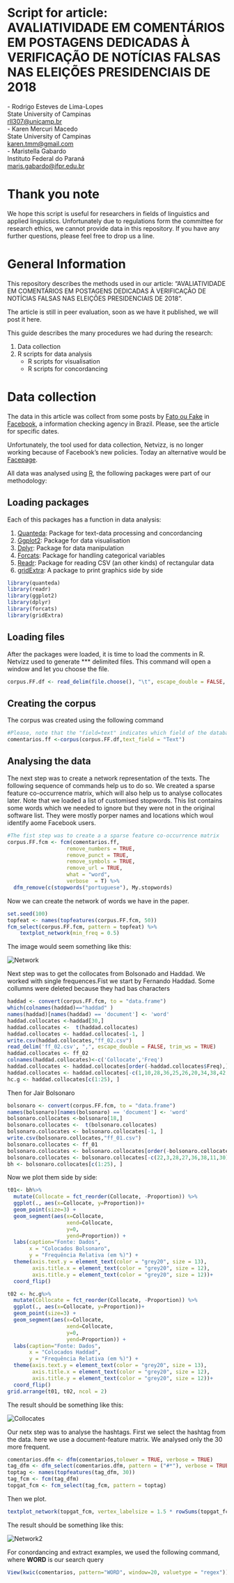 Script for article:  
AVALIATIVIDADE EM COMENTÁRIOS EM POSTAGENS DEDICADAS À VERIFICAÇÃO DE
NOTÍCIAS FALSAS NAS ELEIÇÕES PRESIDENCIAIS DE 2018
================
\- Rodrigo Esteves de Lima-Lopes  
State University of Campinas  
<rll307@unicamp.br>  
\- Karen Mercuri Macedo  
State University of Campinas  
<karen.tmm@gmail.com>  
\- Maristella Gabardo  
Instituto Federal do Paraná  
<maris.gabardo@ifpr.edu.br>

# Thank you note

We hope this script is useful for researchers in fields of linguistics
and applied linguistics. Unfortunately due to regulations form the
committee for research ethics, we cannot provide data in this
repository. If you have any further questions, please feel free to drop
us a line.

# General Information

This repository describes the methods used in our article:
“AVALIATIVIDADE EM COMENTÁRIOS EM POSTAGENS DEDICADAS À VERIFICAÇÃO DE
NOTÍCIAS FALSAS NAS ELEIÇÕES PRESIDENCIAIS DE 2018”.

The article is still in peer evaluation, soon as we have it published,
we will post it here.

This guide describes the many procedures we had during the research:

1.  Data collection
2.  R scripts for data analysis
      - R scripts for visualisation
      - R scripts for concordancing

# Data collection

The data in this article was collect from some posts by [Fato ou
Fake](https://g1.globo.com/fato-ou-fake/) in
[Facebook](https://pt-br.facebook.com/fatooufake/), a information
checking agency in Brazil. Please, see the article for specific dates.

Unfortunately, the tool used for data collection, Netvizz, is no longer
working because of Facebook’s new policies. Today an alternative would
be [Facepage](https://github.com/strohne/Facepager).

All data was analysed using [R](https://www.r-project.org/), the
following packages were part of our methodology:

## Loading packages

Each of this packages has a function in data analysis:

1.  [Quanteda](https://quanteda.io/): Package for text-data processing
    and concordancing
2.  [Ggplot2](https://ggplot2.tidyverse.org/): Package for data
    visualisation
3.  [Dplyr](https://dplyr.tidyverse.org/): Package for data manipulation
4.  [Forcats](https://forcats.tidyverse.org/): Package for handling
    categorical variables
5.  [Readr](https://github.com/tidyverse/readr): Package for reading CSV
    (an other kinds) of rectangular data
6.  [gridExtra](https://cran.r-project.org/web/packages/gridExtra/index.html):
    A package to print graphics side by side

<!-- end list -->

``` r
library(quanteda)
library(readr)
library(ggplot2)
library(dplyr)
library(forcats)
library(gridExtra)
```

## Loading files

After the packages were loaded, it is time to load the comments in R.
Netvizz used to generate \*\*\* delimited files. This command will open
a window and let you choose the file.

``` r
corpus.FF.df <- read_delim(file.choose(), "\t", escape_double = FALSE, trim_ws = TRUE)
```

## Creating the corpus

The corpus was created using the following command

``` r
#Please, note that the "field=text" indicates which field of the database was teh text source
comentarios.ff <-corpus(corpus.FF.df,text_field = "Text")
```

## Analysing the data

The next step was to create a network representation of the texts. The
following sequence of commands help us to do so. We created a sparse
feature co-occurrence matrix, which will also help us to analyse
collocates later. Note that we loaded a list of customised stopwords.
This list contains some words which we needed to ignore but they were
not in the original software list. They were mostly porper names and
locations which woul identify aome Facebook users.

``` r
#The fist step was to create a a sparse feature co-occurrence matrix
corpus.FF.fcm <- fcm(comentarios.ff,
                   remove_numbers = TRUE, 
                   remove_punct = TRUE,
                   remove_symbols = TRUE,
                   remove_url = TRUE,
                   what = "word",
                   verbose  = T) %>% 
  dfm_remove(c(stopwords("portuguese"), My.stopwords)
```

Now we can create the network of words we have in the paper.

``` r
set.seed(100)
topfeat <- names(topfeatures(corpus.FF.fcm, 50))
fcm_select(corpus.FF.fcm, pattern = topfeat) %>%
    textplot_network(min_freq = 0.5)
```

The image would seem something like this:

![Network](images/im01.png)

Next step was to get the collocates from Bolsonado and Haddad. We worked
with single frequences.Fist we start by Fernando Haddad. Some collumns
were deleted because they had bas characters

``` r
haddad <- convert(corpus.FF.fcm, to = "data.frame")
which(colnames(haddad)=="haddad" )
names(haddad)[names(haddad) == 'document'] <- 'word'
haddad.collocates <-haddad[30,]  
haddad.collocates <-  t(haddad.collocates)
haddad.collocates <- haddad.collocates[-1, ]
write.csv(haddad.collocates,"ff_02.csv")
read_delim('ff_02.csv', ",", escape_double = FALSE, trim_ws = TRUE)
haddad.collocates <- ff_02
colnames(haddad.collocates)<-c('Collocate','Freq')
haddad.collocates <- haddad.collocates[order(-haddad.collocates$Freq),]
haddad.collocates <- haddad.collocates[-c(1,10,28,36,25,26,20,34,38,42,44,50,52,56,60,53,68), ]
hc.g <- haddad.collocates[c(1:25), ]
```

Then for Jair Bolsonaro

``` r
bolsonaro <- convert(corpus.FF.fcm, to = "data.frame")
names(bolsonaro)[names(bolsonaro) == 'document'] <- 'word'
bolsonaro.collocates <-bolsonaro[18,]  
bolsonaro.collocates <-  t(bolsonaro.collocates)
bolsonaro.collocates <- bolsonaro.collocates[-1, ]
write.csv(bolsonaro.collocates,"ff_01.csv")
bolsonaro.collocates <- ff_01
bolsonaro.collocates <- bolsonaro.collocates[order(-bolsonaro.collocates$Freq),]
bolsonaro.collocates <- bolsonaro.collocates[-c(22,3,28,27,36,38,11,30), ]
bh <- bolsonaro.collocates[c(1:25), ]
```

Now we plot them side by side:

``` r
t01<- bh%>% 
  mutate(Collocate = fct_reorder(Collocate, -Proportion)) %>%
  ggplot(., aes(x=Collocate, y=Proportion))+
  geom_point(size=3) + 
  geom_segment(aes(x=Collocate, 
                   xend=Collocate, 
                   y=0, 
                   yend=Proportion)) +
  labs(caption="Fonte: Dados",
       x = "Colocados Bolsonaro",
       y = "Frequência Relativa (em %)") + 
  theme(axis.text.y = element_text(color = "grey20", size = 13),
        axis.title.x = element_text(color = "grey20", size = 12),
        axis.title.y = element_text(color = "grey20", size = 12))+
  coord_flip()

t02 <- hc.g%>% 
  mutate(Collocate = fct_reorder(Collocate, -Proportion)) %>%
  ggplot(., aes(x=Collocate, y=Proportion))+
  geom_point(size=3) + 
  geom_segment(aes(x=Collocate, 
                   xend=Collocate, 
                   y=0, 
                   yend=Proportion)) +
  labs(caption="Fonte: Dados",
       x = "Colocados Haddad",
       y = "Frequência Relativa (em %)") + 
  theme(axis.text.y = element_text(color = "grey20", size = 13),
        axis.title.x = element_text(color = "grey20", size = 12),
        axis.title.y = element_text(color = "grey20", size = 12))+
  coord_flip()
grid.arrange(t01, t02, ncol = 2)
```

The result should be something like this:

![Collocates](images/im02.png)

Our netx step was to analyse the hashtags. First we select the hashtag
from the data. here we use a document-feature matrix. We analysed only
the 30 more frequent.

``` r
comentarios.dfm <- dfm(comentarios,tolower = TRUE, verbose = TRUE)
tag_dfm <- dfm_select(comentarios.dfm, pattern = ("#*"), verbose = TRUE)
toptag <- names(topfeatures(tag_dfm, 30))
tag_fcm <- fcm(tag_dfm)
topgat_fcm <- fcm_select(tag_fcm, pattern = toptag)
```

Then we plot.

``` r
textplot_network(topgat_fcm, vertex_labelsize = 1.5 * rowSums(topgat_fcm)/min(rowSums(topgat_fcm)))
```

The result should be something like this:

![Network2](images/im03.png)

For conordancing and extract examples, we used the following command,
where **WORD** is our search query

``` r
View(kwic(comentarios, pattern="WORD", window=20, valuetype = "regex"))
```
